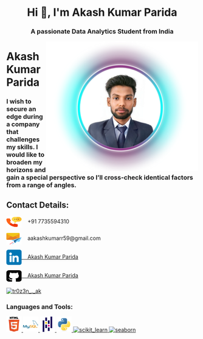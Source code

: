 
<h1 align="center">Hi 👋, I'm Akash Kumar Parida</h1>
<h3 align="center">A passionate Data Analytics Student from India</h3>

<img align="right" alt="ak" width="400" src="https://github.com/AkashKumarParida/AkashKumarParida.github.io/blob/main/a%20(2).png">

# Akash Kumar Parida
<h3 align="left">I wish to secure an edge during a company that challenges my skills. I would like to broaden my horizons and gain a special perspective so I’ll cross-check identical factors from a range of angles.</h3>

<h2 align="left">Contact Details:</h2>
<p align="left">
<img align="center" src="https://github.com/AkashKumarParida/AkashKumarParida.github.io/blob/main/Github/phone.png" alt="a" height="30" width="40" />       ‌‌‌‌‎  ‌‎   ‌‎   +91 7735594310 </p>
<p align="left">
<img align="center" src="https://github.com/AkashKumarParida/AkashKumarParida.github.io/blob/main/Github/mail.png" alt="a" height="30" width="40" />       ‌‌‌‌‎  ‌‎   ‌‎   aakashkumarr59@gmail.com </p>
<p align="left">
<a href="https://linkedin.com/in/akash-kumar-parida" target="Akash Kumar Parida"><img align="center" src="https://github.com/AkashKumarParida/AkashKumarParida.github.io/blob/main/Github/linkedin.png" alt="akash-kumar-parida" height="40" width="40" />       ‌‌‌‌‎  ‌‎   ‌‎  Akash Kumar Parida</a>
 </p>
<p align="left">
<a href="https://github.com/AkashKumarParida" target="Akash Kumar Parida"><img align="center" src="https://github.com/AkashKumarParida/AkashKumarParida.github.io/blob/main/Github/github-sign.png" height="30" width="40" />       ‌‌‌‌‎  ‌‎   ‌‎  Akash Kumar Parida</a> </p>


<a href="https://instagram.com/tr0z3n_._ak" target="blank"><img align="center" src="https://raw.githubusercontent.com/rahuldkjain/github-profile-readme-generator/master/src/images/icons/Social/instagram.svg" alt="tr0z3n_._ak" height="30" width="40" /></a>
</p>

<h3 align="left">Languages and Tools:</h3>
<p align="left"> <a href="https://www.w3.org/html/" target="_blank" rel="noreferrer"> <img src="https://raw.githubusercontent.com/devicons/devicon/master/icons/html5/html5-original-wordmark.svg" alt="html5" width="40" height="40"/> </a> <a href="https://www.mysql.com/" target="_blank" rel="noreferrer"> <img src="https://raw.githubusercontent.com/devicons/devicon/master/icons/mysql/mysql-original-wordmark.svg" alt="mysql" width="40" height="40"/> </a> <a href="https://pandas.pydata.org/" target="_blank" rel="noreferrer"> <img src="https://raw.githubusercontent.com/devicons/devicon/2ae2a900d2f041da66e950e4d48052658d850630/icons/pandas/pandas-original.svg" alt="pandas" width="40" height="40"/> </a> <a href="https://www.python.org" target="_blank" rel="noreferrer"> <img src="https://raw.githubusercontent.com/devicons/devicon/master/icons/python/python-original.svg" alt="python" width="40" height="40"/> </a> <a href="https://scikit-learn.org/" target="_blank" rel="noreferrer"> <img src="https://upload.wikimedia.org/wikipedia/commons/0/05/Scikit_learn_logo_small.svg" alt="scikit_learn" width="40" height="40"/> </a> <a href="https://seaborn.pydata.org/" target="_blank" rel="noreferrer"> <img src="https://seaborn.pydata.org/_images/logo-mark-lightbg.svg" alt="seaborn" width="40" height="40"/> </a> </p>
